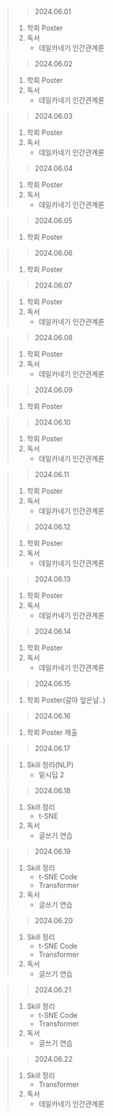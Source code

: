 > > 2024.06.01
> 1. 학회 Poster
> 2. 독서
>    - 데일카네기 인간관계론

> > 2024.06.02
> 1. 학회 Poster
> 2. 독서
>    - 데일카네기 인간관계론

> > 2024.06.03
> 1. 학회 Poster
> 2. 독서
>    - 데일카네기 인간관계론

> > 2024.06.04
> 1. 학회 Poster
> 2. 독서
>    - 데일카네기 인간관계론

> > 2024.06.05
> 1. 학회 Poster

> > 2024.06.06
> 1. 학회 Poster

> > 2024.06.07
> 1. 학회 Poster
> 2. 독서
>    - 데일카네기 인간관계론

> > 2024.06.08
> 1. 학회 Poster
> 2. 독서
>    - 데일카네기 인간관계론

> > 2024.06.09
> 1. 학회 Poster

> > 2024.06.10
> 1. 학회 Poster
> 2. 독서
>    - 데일카네기 인간관계론

> > 2024.06.11
> 1. 학회 Poster
> 2. 독서
>    - 데일카네기 인간관계론

> > 2024.06.12
> 1. 학회 Poster
> 2. 독서
>    - 데일카네기 인간관계론

> > 2024.06.13
> 1. 학회 Poster
> 2. 독서
>    - 데일카네기 인간관계론


> > 2024.06.14
> 1. 학회 Poster
> 2. 독서
>    - 데일카네기 인간관계론

> > 2024.06.15
> 1. 학회 Poster(갈아 엎은날..)

> > 2024.06.16
> 1. 학회 Poster 제출

> > 2024.06.17
> 1. Skill 정리(NLP)
>    - 밑시딥 2

> > 2024.06.18
> 1. Skill 정리
>    - t-SNE
> 2. 독서
>    - 글쓰기 연습

> > 2024.06.19
> 1. Skill 정리
>    - t-SNE Code
>    - Transformer
> 2. 독서
>    - 글쓰기 연습

> > 2024.06.20
> 1. Skill 정리
>    - t-SNE Code
>    - Transformer
> 2. 독서
>    - 글쓰기 연습

> > 2024.06.21
> 1. Skill 정리
>    - t-SNE Code
>    - Transformer
> 2. 독서
>    - 글쓰기 연습

> > 2024.06.22
> 1. Skill 정리
>    - Transformer
> 2. 독서
>    - 데일카네기 인간관계론
